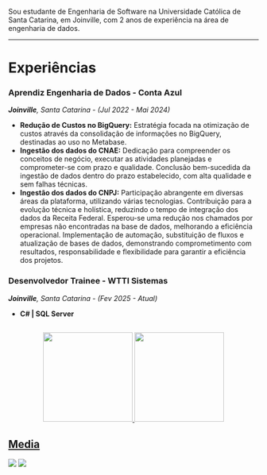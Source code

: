 Sou estudante de Engenharia de Software na Universidade Católica de Santa Catarina, em Joinville, com 2 anos de experiência na área de engenharia de dados.

----

# Experiências

### Aprendiz Engenharia de Dados - Conta Azul

***Joinville**, Santa Catarina - (Jul 2022 - Mai 2024)*

- **Redução de Custos no BigQuery:** Estratégia focada na otimização de custos através da consolidação de informações no BigQuery, destinadas ao uso no Metabase.
- **Ingestão dos dados do CNAE:** Dedicação para compreender os conceitos de negócio, executar as atividades planejadas e comprometer-se com prazo e qualidade. Conclusão bem-sucedida da ingestão de dados dentro do prazo estabelecido, com alta qualidade e sem falhas técnicas.
- **Ingestão dos dados do CNPJ:** Participação abrangente em diversas áreas da plataforma, utilizando várias tecnologias. Contribuição para a evolução técnica e holística, reduzindo o tempo de integração dos dados da Receita Federal. Esperou-se uma redução nos chamados por empresas não encontradas na base de dados, melhorando a eficiência operacional. Implementação de automação, substituição de fluxos e atualização de bases de dados, demonstrando comprometimento com resultados, responsabilidade e flexibilidade para garantir a eficiência dos projetos.

### Desenvolvedor Trainee - WTTI Sistemas

***Joinville**, Santa Catarina - (Fev 2025 - Atual)*

- **C# | SQL Server**

  ##

<div align="center">
  <a href="https://github.com/Marco-Merini">
  <img height="180em" src="https://github-readme-stats.vercel.app/api?username=Marco-Merini&show_icons=true&theme=dracula&include_all_commits=true&count_private=true"/>
  <img height="180em" src="https://github-readme-stats.vercel.app/api/top-langs/?username=Marco-Merini&layout=compact&langs_count=7&theme=dracula"/>
</div>
    
  ## Media
 
<div> 
  <a href="https://www.instagram.com/marcomerinii/" target="_blank"><img src="https://img.shields.io/badge/-Instagram-%23E4405F?style=for-the-badge&logo=instagram&logoColor=white" target="_blank"></a>
  <a href="https://www.linkedin.com/in/marcomerini/" target="_blank"><img src="https://img.shields.io/badge/-LinkedIn-%230077B5?style=for-the-badge&logo=linkedin&logoColor=white" target="_blank"></a> 
</div>
